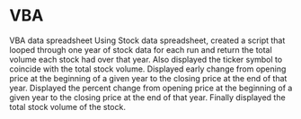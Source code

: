 # VBA
VBA data spreadsheet
Using Stock data spreadsheet, created a script that looped through one year of stock data for each run and return the total volume each stock had over that year.
Also displayed the ticker symbol to coincide with the total stock volume.
Displayed early change from opening price at the beginning of a given year to the closing price at the end of that year.
Displayed the percent change from opening price at the beginning of a given year to the closing price at the end of that year.
Finally displayed the total stock volume of the stock.
